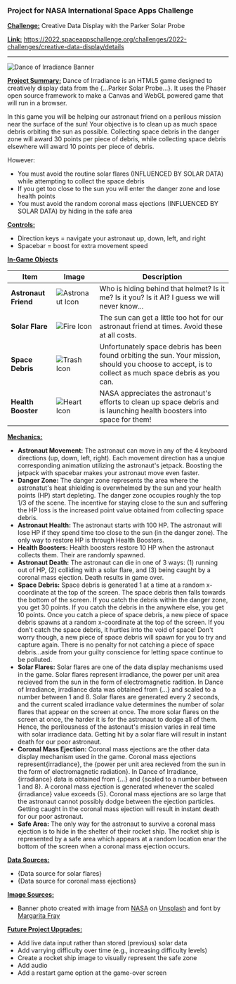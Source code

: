 ### Project for NASA International Space Apps Challenge

**<ins>Challenge:<ins>** Creative Data Display with the Parker Solar Probe

**<ins>Link:<ins>** https://2022.spaceappschallenge.org/challenges/2022-challenges/creative-data-display/details

-----
![Dance of Irradiance Banner](https://user-images.githubusercontent.com/26402139/193454052-d717c023-575e-48e2-9e11-3fb1df3b892e.png)

**<ins>Project Summary:<ins>**
Dance of Irradiance is an HTML5 game designed to creatively display data from the {...Parker Solar Probe...}. It uses the Phaser open source framework to make a Canvas and WebGL powered game that will run in a browser. 

In this game you will be helping our astronaut friend on a perilous mission near the surface of the sun! Your objective is to clean up as much space debris orbiting the sun as possible. Collecting space debris in the danger zone will award 30 points per piece of debris, while collecting space debris elsewhere will award 10 points per piece of debris.

However:
- You must avoid the routine solar flares (INFLUENCED BY SOLAR DATA) while attempting to collect the space debris 
- If you get too close to the sun you will enter the danger zone and lose health points
- You must avoid the random coronal mass ejections (INFLUENCED BY SOLAR DATA) by hiding in the safe area

**<ins>Controls:<ins>**
- Direction keys = navigate your astronaut up, down, left, and right
- Spacebar = boost for extra movement speed

**<ins>In-Game Objects<ins>**

| **Item** | **Image** | **Description** |
|----------|------------|-----------------|
| **Astronaut Friend**| ![Astronaut Icon](https://user-images.githubusercontent.com/26402139/193454696-68565e68-4c43-4026-86a0-0f2c42ac16ab.png) | Who is hiding behind that helmet? Is it me? Is it you? Is it AI? I guess we will never know... |
| **Solar Flare** | ![Fire Icon](https://user-images.githubusercontent.com/26402139/193454693-f83f8678-577b-4532-a0c0-fab707ad0913.png) | The sun can get a little too hot for our astronaut friend at times. Avoid these at all costs. |              	|
| **Space Debris** | ![Trash Icon](https://user-images.githubusercontent.com/26402139/193454697-3e81aba8-a8f7-40dd-9feb-6772b9aa641d.png) | Unfortunately space debris has been found orbiting the sun. Your mission, should you choose to accept, is to collect as much space debris as you can. |
| **Health Booster** | ![Heart Icon](https://raw.githubusercontent.com/ericlaycock/NASAhackathon/main/assets/heart.png) | NASA appreciates the astronaut's efforts to clean up space debris and is launching health boosters into space for them! |

**<ins>Mechanics:<ins>**
- **Astronaut Movement:** The astronaut can move in any of the 4 keyboard directions (up, down, left, right). Each movement direction has a unqiue corresponding animation utilizing the astronaut's jetpack. Boosting the jetpack with spacebar makes your astronaut move even faster.
- **Danger Zone:** The danger zone represents the area where the astronatut's heat shielding is overwhelmed by the sun and your health points (HP) start depleting. The danger zone occupies roughly the top 1/3 of the scene. The incentive for staying close to the sun and suffering the HP loss is the increased point value obtained from collecting space debris.
- **Astronaut Health:** The astronaut starts with 100 HP. The astronaut will lose HP if they spend time too close to the sun (in the danger zone). The only way to restore HP is through Health Boosters.
- **Health Boosters:** Health boosters restore 10 HP when the astronaut collects them. Their are randomly spawned.
- **Astronaut Death:** The astronaut can die in one of 3 ways: (1) running out of HP, (2) colliding with a solar flare, and (3) being caught by a coronal mass ejection. Death results in game over.
- **Space Debris:** Space debris is generated 1 at a time at a random x-coordinate at the top of the screen. The space debris then falls towards the bottom of the screen. If you catch the debris within the danger zone, you get 30 points. If you catch the debris in the anywhere else, you get 10 points. Once you catch a piece of space debris, a new piece of space debris spawns at a random x-coordinate at the top of the screen. If you don't catch the space debris, it hurtles into the void of space! Don't worry though, a new piece of space debris will spawn for you to try and capture again. There is no penalty for not catching a piece of space debris...aside from your guilty conscience for letting space continue to be polluted.
- **Solar Flares:** Solar flares are one of the data display mechanisms used in the game. Solar flares represent irradiance, the power per unit area recieved from the sun in the form of electromagnetic radition. In Dance of Irradiance, irradiance data was obtained from {...} and scaled to a number between 1 and 8. Solar flares are generated every 2 seconds, and the current scaled irradiance value determines the number of solar flares that appear on the screen at once. The more solar flares on the screen at once, the harder it is for the astronaut to dodge all of them. Hence, the perilousness of the astonaut's mission varies in real time with solar irradiance data. Getting hit by a solar flare will result in instant death for our poor astronaut.
- **Coronal Mass Ejection:** Coronal mass ejections are the other data display mechanism used in the game. Coronal mass ejections represent{irradiance}, the {power per unit area recieved from the sun in the form of electromagnetic radiation}. In Dance of Irradiance, {irradiance} data is obtained from {...} and {scaled to a number between 1 and 8}. A coronal mass ejection is generated whenever the scaled {irradiance} value exceeds {5}. Coronal mass ejections are so large that the astronaut cannot possibly dodge between the ejection particles. Getting caught in the coronal mass ejection will result in instant death for our poor astronaut.
- **Safe Area:** The only way for the astronaut to survive a coronal mass ejection is to hide in the shelter of their rocket ship. The rocket ship is represented by a safe area which appears at a random location enar the bottom of the screen when a coronal mass ejection occurs.

**<ins>Data Sources:<ins>**
- {Data source for solar flares}
- {Data source for coronal mass ejections}

**<ins>Image Sources:<ins>**
- Banner photo created with image from <a href="https://unsplash.com/@nasa=">NASA</a> on <a href="https://unsplash.com/s/photos/solar-flare?utm_source=unsplash&utm_medium=referral&utm_content=creditCopyText">Unsplash</a> and font by <a href="https://fontesk.com/space-fray-font/">Margarita Fray</a>
  
**<ins>Future Project Upgrades:<ins>**
- Add live data input rather than stored (previous) solar data
- Add varrying difficulty over time (e.g., increasing difficulty levels)
- Create a rocket ship image to visually represent the safe zone
- Add audio
- Add a restart game option at the game-over screen
